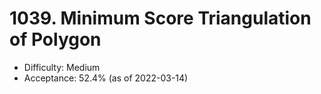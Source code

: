 # 1039. Minimum Score Triangulation of Polygon
- Difficulty: Medium
- Acceptance: 52.4% (as of 2022-03-14)
